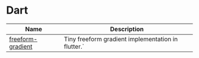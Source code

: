 # Dart

| Name                                     | Description                                        |
| ---------------------------------------- | -------------------------------------------------- |
| [freeform-gradient](./freeform-gradient) | Tiny freeform gradient implementation in flutter.` |
